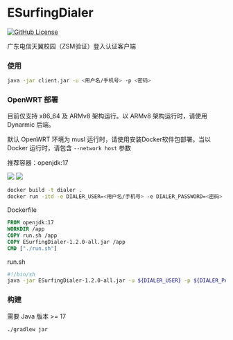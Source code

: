 # ESurfingDialer
[![GitHub License](https://img.shields.io/github/license/Rsplwe/ESurfingDialer?style=flat-square)](https://github.com/Rsplwe/ESurfingDialer/blob/main/LICENSE)

广东电信天翼校园（ZSM验证）登入认证客户端

### 使用
```bash
java -jar client.jar -u <用户名/手机号> -p <密码>
````

### OpenWRT 部署
目前仅支持 x86_64 及 ARMv8 架构运行。以 ARMv8 架构运行时，请使用 Dynarmic 后端。

默认 OpenWRT 环境为 musl 运行时，请使用安装Docker软件包部署。当以 Docker 运行时，请包含 `--network host` 参数

推荐容器：openjdk:17

![](imgs/01.png)
![](imgs/02.png)

```bash
docker build -t dialer .
docker run -itd -e DIALER_USER=<用户名/手机号> -e DIALER_PASSWORD=<密码> --name dialer-client --network host --restart=always dialer
```

Dockerfile
```dockerfile
FROM openjdk:17
WORKDIR /app
COPY run.sh /app
COPY ESurfingDialer-1.2.0-all.jar /app
CMD ["./run.sh"]
```
run.sh
```bash
#!/bin/sh
java -jar ESurfingDialer-1.2.0-all.jar -u ${DIALER_USER} -p ${DIALER_PASSWORD} -d
```


### 构建
需要 Java 版本 >= 17
```bash
./gradlew jar
```
